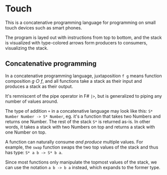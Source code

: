 Touch
=====

This is a concatenative programming language for programming on small touch devices such as smart phones.

The program is layed out with instructions from top to bottom, and the stack is visualized with type-colored arrows form producers to consumers, visualizing the stack.


Concatenative programming
-------------------------

In a concatenative programming language, juxtaposition `f g` means function composition *g ○ f*, 
and all functions take a stack as their input and produces a stack as their output.

It's remniscent of the pipe operator in F# `|>`, but is generalized to piping any number of values around.

The type of addition `+` in a concatenative language may look like this: `S* Number Number -> S* Number`, 
eg. it's a function that takes two Numbers and returns one Number. The rest of the stack `S*` is returned as-is.
In other words, it takes a stack with two Numbers on top and returns a stack with one Number on top.

A function can naturally consume *and produce* multiple values. 
For example, the `swap` function swaps the two top values of the stack and thus has type: `S* a b -> S* b a`.

Since most functions only manipulate the topmost values of the stack, we can use the notation `a b -> b a` instead, which expands to the former type.

